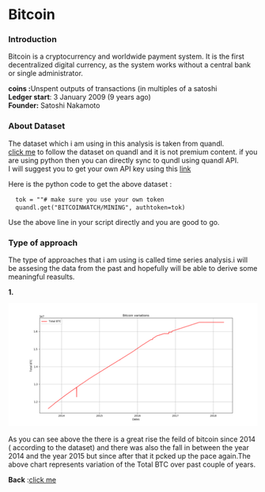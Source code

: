 <h1> Bitcoin </h1>

### Introduction 

Bitcoin is a cryptocurrency and worldwide payment system. It is the first decentralized digital currency, as the system works without a central bank or single administrator.<br>

 <b> coins :</b>Unspent outputs of transactions (in multiples of a satoshi <br>
 <b> Ledger start</b>: 3 January 2009 (9 years ago)<br>
 <b>Founder:</b> Satoshi Nakamoto
 
 ### About Dataset
 
 The dataset which i am using in this analysis is taken from quandl.<br>
 [click me](https://www.quandl.com/data/BITCOINWATCH-Bitcoin-Watch) to follow the dataset on quandl and it is not premium content.
 if you are using python then you can directly sync to qundl using quandl API.<br>I will suggest you to get your own API key using this [link](https://www.quandl.com/account/api)
 
 Here is the python code to get the above dataset :
  
      tok = ""# make sure you use your own token
      quandl.get("BITCOINWATCH/MINING", authtoken=tok)
 Use the above line in your script directly and you are good to go.
 
 ### Type of approach
 
The type of approaches that i am using is called time series analysis.i will be assesing the data from the past and hopefully will be able to derive some meaningful reasults.

<b> 1. </b> 

![alt_tag](https://github.com/vshantam/Data-Analysis/blob/master/Data%20Analysis/Bitcoin/Analysis/figure_1.png)

As you can see above the there is a great rise the feild of bitcoin since 2014 ( according to the dataset) and there was also the fall in between the year 2014 and the year 2015 but since after that it pcked up the pace again.The above chart represents variation of the Total BTC over past couple of years.<br>

<b>Back</b> :[click me](./README.md)
